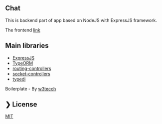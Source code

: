 ## Chat

This is backend part of app based on NodeJS with ExpressJS framework.


The frontend [link](https://github.com/GroundedTeam/chat-fe)

## Main libraries

- [ExpressJS](https://expressjs.com)
- [TypeORM](http://typeorm.io)
- [routing-controllers](https://github.com/typestack/routing-controllers)
- [socket-controllers](https://github.com/typestack/socket-controllers)
- [typedi](https://github.com/typestack/typedi)

Boilerplate - By [w3tecch](https://github.com/w3tecch/express-typescript-boilerplate)
## ❯ License

[MIT](/LICENSE)
